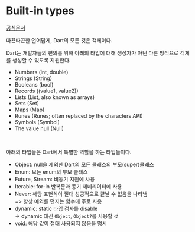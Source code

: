 # Built-in types
[공식문서](https://dart.dev/language/built-in-types#runes-and-grapheme-clusters) 

따끈따끈한 언어답게, Dart의 모든 것은 객체이다.  

Dart는 개발자들의 편의를 위해 아래의 타입에 대해 생성자가 아닌 다른 방식으로 객체를 생성할 수 있도록 지원한다.
- Numbers (int, double)
- Strings (String)
- Booleans (bool)
- Records ((value1, value2))
- Lists (List, also known as arrays)
- Sets (Set)
- Maps (Map)
- Runes (Runes; often replaced by the characters API)
- Symbols (Symbol)
- The value null (Null)

<br>

아래의 타입들은 Dart에서 특별한 역할을 하는 타입들이다.  
- Object: null을 제외한 Dart의 모든 클래스의 부모(super)클래스  
- Enum: 모든 enum의 부모 클래스  
- Future, Stream: 비동기 지원에 사용  
- Iterable: for-in 반복문과 동기 제네리이터에 사용  
- Never: 해당 표현식이 절대 성공적으로 끝날 수 없음을 나타냄    
    => 항상 예외를 던지는 함수에 주로 사용  
- dynamic: static 타입 검사를 disable    
    => dynamic 대신 `Object`, `Object?`를 사용할 것  
- void: 해당 값이 절대 사용되지 않음을 명시  
